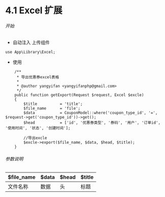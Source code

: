4.1 Excel 扩展
===

###### 开始

* 自动注入 上传组件

```
use App\Library\Excel;
```
* 使用

```
    /**
     * 导出优惠券excel表格
     *
     * @author yangyifan <yangyifanphp@gmail.com>
     */
    public function getExport(Request $request, Excel $excle)
    {
        $title          = 'title';
        $file_name      = 'file';
        $data           = CouponModel::where('coupon_type_id', '=', $request->get('coupon_type_id'))->get();
        $head           = ['id', '优惠券类型', '券码', '用户', '订单id', '使用时间', '状态', '创建时间'];

        //导出excle
        $excle->export($file_name, $data, $head, $title);
    }
```

###### 参数说明

$file_name|$data|$head|$title
-----------|----|-----|------
文件名称|数据|头|标题






